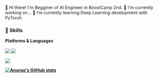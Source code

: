 👋 Hi there! I'm Begginer of AI Engineer in BoostCamp 2nd.
🔭 I'm currently working on...
🌱 I’m currently learning Deep Learning development with PyTorch


### :muscle: Skills
<b>Platforms & Languages<br/><br />
<img src="https://img.shields.io/badge/PyTorch-EE4C2C?style=flat-square&logo=PyTorch&logoColor=white"/></a>
<img src="https://img.shields.io/badge/scikit-learn-F7931E?style=flat-square&logo=scikit-learn&logoColor=white"/></a>


<img src="https://img.shields.io/badge/Python-3776AB?style=flat-square&logo=Python&logoColor=white"/></a>


[![Anurag's GitHub stats](https://github-readme-stats.vercel.app/api?username=JunsooLee&show_icons=true&theme=buefy)](https://github.com/anuraghazra/github-readme-stats)

<!--
**JunsooLee/JunsooLee** is a ✨ _special_ ✨ repository because its `README.md` (this file) appears on your GitHub profile.

Here are some ideas to get you started:

skills icon: https://simpleicons.org/?q=cv
emoji: https://www.webfx.com/tools/emoji-cheat-sheet/
ex: http://blog.cowkite.com/blog/2102241544/

- 🔭 I’m currently working on ...
- 🌱 I’m currently learning ...
- 👯 I’m looking to collaborate on ...
- 🤔 I’m looking for help with ...
- 💬 Ask me about ...
- 📫 How to reach me: ...
- 😄 Pronouns: ...
- ⚡ Fun fact: ...
-->
